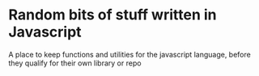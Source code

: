 # Random bits of stuff written in Javascript

A place to keep functions and utilities for the javascript language, before
they qualify for their own library or repo
